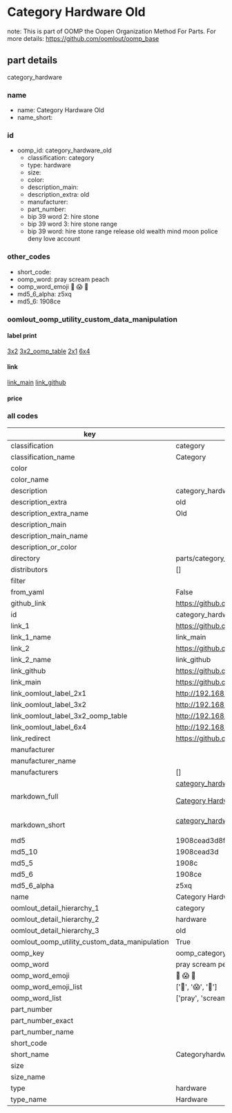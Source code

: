 # Category Hardware Old  

note: This is part of OOMP the Oopen Organization Method For Parts. For more details: https://github.com/oomlout/oomp_base

##  part details
  



category_hardware



### name
* name: Category Hardware Old
* name_short: 
### id
* oomp_id: category_hardware_old
  * classification: category
  * type: hardware
  * size: 
  * color: 
  * description_main: 
  * description_extra: old
  * manufacturer: 
  * part_number: 
  * bip 39 word 2: hire stone
  * bip 39 word 3: hire stone range
  * bip 39 word: hire stone range release old wealth mind moon police deny love account

### other_codes
* short_code: 
* oomp_word: pray scream peach
* oomp_word_emoji :pray: :scream: :peach:
* md5_6_alpha: z5xq
* md5_6: 1908ce






### oomlout_oomp_utility_custom_data_manipulation
#### label print
[3x2](http://192.168.1.245:1112/?label=oomp%20z5xq)
[3x2_oomp_table](http://192.168.1.108:1112/?label=oomp%20z5xq)
[2x1](http://192.168.1.242:1112/?label=oomp%20z5xq)
[6x4](http://192.168.1.55:1112/?label=oomp%20z5xq)    

#### link

[link_main](https://github.com/oomlout/oomlout_oomp_version_1_messy/tree/main/parts/category_hardware_old) [link_github](https://github.com/oomlout/oomlout_oomp_version_1_messy/tree/main/parts/category_hardware_old)                             

#### price







### all codes 
| key | value |  
| --- | --- |  
| classification | category |  
| classification_name | Category |  
| color |  |  
| color_name |  |  
| description | category_hardware |  
| description_extra | old |  
| description_extra_name | Old |  
| description_main |  |  
| description_main_name |  |  
| description_or_color |   |  
| directory | parts/category_hardware_old |  
| distributors | [] |  
| filter |  |  
| from_yaml | False |  
| github_link | https://github.com/oomlout/oomlout_oomp_part_src/tree/main/parts/category_hardware_old |  
| id | category_hardware_old |  
| link_1 | https://github.com/oomlout/oomlout_oomp_version_1_messy/tree/main/parts/category_hardware_old |  
| link_1_name | link_main |  
| link_2 | https://github.com/oomlout/oomlout_oomp_version_1_messy/tree/main/parts/category_hardware_old |  
| link_2_name | link_github |  
| link_github | https://github.com/oomlout/oomlout_oomp_version_1_messy/tree/main/parts/category_hardware_old |  
| link_main | https://github.com/oomlout/oomlout_oomp_version_1_messy/tree/main/parts/category_hardware_old |  
| link_oomlout_label_2x1 | http://192.168.1.242:1112/?label=oomp%20z5xq |  
| link_oomlout_label_3x2 | http://192.168.1.245:1112/?label=oomp%20z5xq |  
| link_oomlout_label_3x2_oomp_table | http://192.168.1.108:1112/?label=oomp%20z5xq |  
| link_oomlout_label_6x4 | http://192.168.1.55:1112/?label=oomp%20z5xq |  
| link_redirect | https://github.com/oomlout/oomlout_oomp_version_1_messy/tree/main/parts/category_hardware_old |  
| manufacturer |  |  
| manufacturer_name |  |  
| manufacturers | [] |  
| markdown_full | [category_hardware_old](none)<br>[](none)<br>[Category Hardware Old](none)<br><br> |  
| markdown_short | [category_hardware_old](none)<br><br> |  
| md5 | 1908cead3d8f919fe0cd0b5363b59360 |  
| md5_10 | 1908cead3d |  
| md5_5 | 1908c |  
| md5_6 | 1908ce |  
| md5_6_alpha | z5xq |  
| name | Category Hardware Old |  
| oomlout_detail_hierarchy_1 | category |  
| oomlout_detail_hierarchy_2 | hardware |  
| oomlout_detail_hierarchy_3 | old |  
| oomlout_oomp_utility_custom_data_manipulation | True |  
| oomp_key | oomp_category_hardware_old |  
| oomp_word | pray scream peach |  
| oomp_word_emoji | :pray: :scream: :peach: |  
| oomp_word_emoji_list | [':pray:', ':scream:', ':peach:'] |  
| oomp_word_list | ['pray', 'scream', 'peach'] |  
| part_number |  |  
| part_number_exact |  |  
| part_number_name |  |  
| short_code |  |  
| short_name | Categoryhardware |  
| size |  |  
| size_name |  |  
| type | hardware |  
| type_name | Hardware |  
